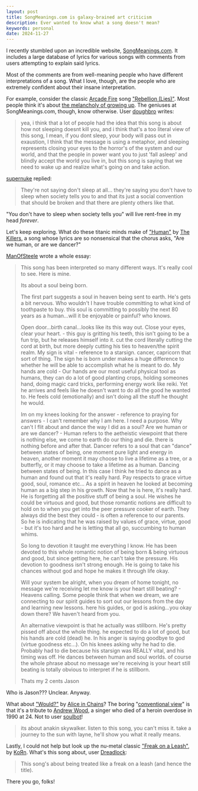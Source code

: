 ```yaml
---
layout: post
title: SongMeanings.com is galaxy-brained art criticism
description: Ever wanted to know what a song doesn't mean?
keywords: personal
date: 2024-11-27
---
```


I recently stumbled upon an incredible website, [SongMeanings.com](https://songmeanings.com). It includes a large database of lyrics for various songs with comments from users attempting to explain said lyrics.

Most of the comments are from well-meaning people who have different interpretations of a song. What I love, though, are the people who are extremely confident about their insane interpretation.

For example, consider the classic [Arcade Fire](https://www.arcadefire.com) song ["Rebellion (Lies)"](https://songmeanings.com/songs/view/3530822107858509599/). Most people think it's about [the melancholy of growing up](https://www.reddit.com/r/lyricheads/comments/4xmj20/test_post_whats_the_meaning_of_arcade_fire/). The geniuses at SongMeanings.com, though, know otherwise. User [doughbro](https://songmeanings.com/threads/c/73014754140/) writes:

> yea, i think that a lot of people had the idea that this song is about how not sleeping doesnt kill you, and i think that's a too literal view of this song, I mean, if you dont sleep, your body will pass out in exaustion, I think that the message is using a metaphor, and sleeping represents closing your eyes to the horror's of the system and our world, and that the people in power want you to just 'fall asleep' and blindly accept the world you live in, but this song is saying that we need to wake up and realize what's going on and take action.

[supernuke](https://songmeanings.com/threads/c/73014754140/) replied:

> They're not saying don't sleep at all... they're saying you don't have to sleep when society tells you to and that its just a social convention that should be broken and that there are plenty others like that.

"You don't have to sleep when society tells you" will live rent-free in my head _forever_.

Let's keep exploring. What do these titanic minds make of ["Human"](https://songmeanings.com/songs/view/3530822107858741590/) by [The Killers](https://www.thekillersmusic.com/#/), a song whose lyrics are so nonsensical that the chorus asks, "Are we human, or are we dancer?"

[ManOfSteele](https://songmeanings.com/threads/c/73015912555/) wrote a whole essay:

> This song has been interpreted so many different ways. It's really cool to see. Here is mine.
>
> Its about a soul being born.
>
> The first part suggests a soul in heaven being sent to earth. He's gets a bit nervous. Who wouldn't I have trouble committing to what kind of toothpaste to buy. this soul is committing to possibly the next 80 years as a human...will it be enjoyable or painful? who knows.
>
> Open door...birth canal...looks like its this way out. Close your eyes, clear your heart. - this guy is gritting his teeth, this isn't going to be a fun trip, but he releases himself into it. cut the cord literally cutting the cord at birth, but more deeply cutting his ties to heaven/the spirit realm. My sign is vital - reference to a starsign. cancer, capricorn that sort of thing. The sign he is born under makes a huge difference to whether he will be able to accomplish what he is meant to do. My hands are cold - Our hands are our most useful physical tool as humans, they can do a lot of good planting crops, holding someones hand, doing magic card tricks, performing energy work like reiki. Yet he arrives and feels like he doesn't want to do all the good he wanted to. He feels cold (emotionally) and isn't doing all the stuff he thought he would.
>
> Im on my knees looking for the answer - reference to praying for answers - I can't remember why I am here. I need a purpose. Why can't I flit about and dance the way I did as a soul? Are we human or are we dancer? - Human refers to the aetheistic viewpoint that there is nothing else, we come to earth do our thing and die. there is nothing before and after that. Dancer refers to a soul that can "dance" between states of being, one moment pure light and energy in heaven, another moment it may choose to live a lifetime as a tree, or a butterfly, or it may choose to take a lifetime as a human. Dancing between states of being. In this case I think he tried to dance as a human and found out that it's really hard. Pay respects to grace virtue good, soul, romance etc... As a spirit in heaven he looked at becoming human as a big step in his growth. Now that he is here, it's really hard. He is forgetting all the positive stuff of being a soul. He wishes he could be virtuous and good, but those romantic notions are difficult to hold on to when you get into the peer pressure cooker of earth. They always did the best they could - is often a reference to our parents. So he is indicating that he was raised by values of grace, virtue, good - but it's too hard and he is letting that all go, succumbing to human whims.
>
> So long to devotion it taught me everything I know. He has been devoted to this whole romantic notion of being born & being virtuous and good, but since getting here, he can't take the pressure. His devotion to goodness isn't strong enough. He is going to take his chances without god and hope he makes it through life okay.
>
> Will your system be alright, when you dream of home tonight, no message we're receiving let me know is your heart still beating? - Heavens calling. Some people think that when we dream, we are connecting to our spirit guides to sort out our lessons from the day and learning new lessons. here his guides, or god is asking...you okay down there? We haven't heard from you.
>
> An alternative viewpoint is that he actually was stillborn. He's pretty pissed off about the whole thing. he expected to do a lot of good, but his hands are cold (dead) he. In his anger is saying goodbye to god (virtue goodness etc...). On his knees asking why he had to die. Probably had to die because his starsign was REALLY vital, and his timing was off. He dances between human and soul worlds. of course the whole phrase about no message we're receiving is your heart still beating is totally obvious to interpret if he is stillborn.
>
> Thats my 2 cents Jason

Who is Jason??? Unclear. Anyway.

What about ["Would?"](https://songmeanings.com/songs/view/11829/) by [Alice in Chains](https://aliceinchains.com)? The boring "[conventional view](https://en.wikipedia.org/wiki/Would%3F)" is that it's a tribute to [Andrew Wood](<https://en.wikipedia.org/wiki/Andrew_Wood_(singer)>), a singer who died of a heroin overdose in 1990 at 24. Not to user [soulbot](https://songmeanings.com/threads/c/73014846615/)!

> its about anakin skywalker. listen to this song, you can't miss it. take a journey to the sun with layne, he'll show you what it really means.

Lastly, I could not help but look up the nu-metal classic ["Freak on a Leash"](https://songmeanings.com/songs/view/41/), by [KoЯn](https://kornofficial.com). What's this song about, user [Dreadlock](https://songmeanings.com/threads/c/73015893369/):

> This song's about being treated like a freak on a leash (and hence the title).

There you go, folks!
